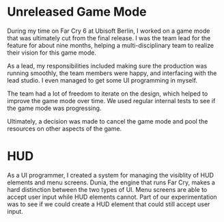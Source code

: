# Unreleased Game Mode

During my time on Far Cry 6 at Ubisoft Berlin, I worked on a game mode that was ultimately cut from the final release. I was the team lead for the feature for about nine months, helping a multi-disciplinary team to realize their vision for this game mode.

As a lead, my responsibilities included making sure the production was running smoothly, the team members were happy, and interfacing with the lead studio. I even managed to get some UI programming in myself.

The team had a lot of freedom to iterate on the design, which helped to improve the game mode over time. We used regular internal tests to see if the game mode was progressing.

Ultimately, a decision was made to cancel the game mode and pool the resources on other aspects of the game.

# HUD

As a UI programmer, I created a system for managing the visiblity of HUD elements and menu screens. Dunia, the engine that runs Far Cry, makes a hard distinction between the two types of UI. Menu screens are able to accept user input while HUD elements cannot. Part of our experimentation was to see if we could create a HUD element that could still accept user input.